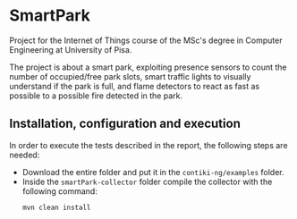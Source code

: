 # SmartPark
Project for the Internet of Things course of the MSc's degree in Computer Engineering at University of Pisa.

The project is about a smart park, exploiting presence sensors to count the number of occupied/free park slots, smart traffic lights to visually understand if the park is full, and flame detectors to react as fast as possible to a possible fire detected in the park. 

## Installation, configuration and execution
In order to execute the tests described in the report, the following steps are needed:
- Download the entire folder and put it in the ```contiki-ng/examples``` folder.
- Inside the ```smartPark-collector``` folder compile the collector with the following command:
  ```bash
  mvn clean install
  ```
